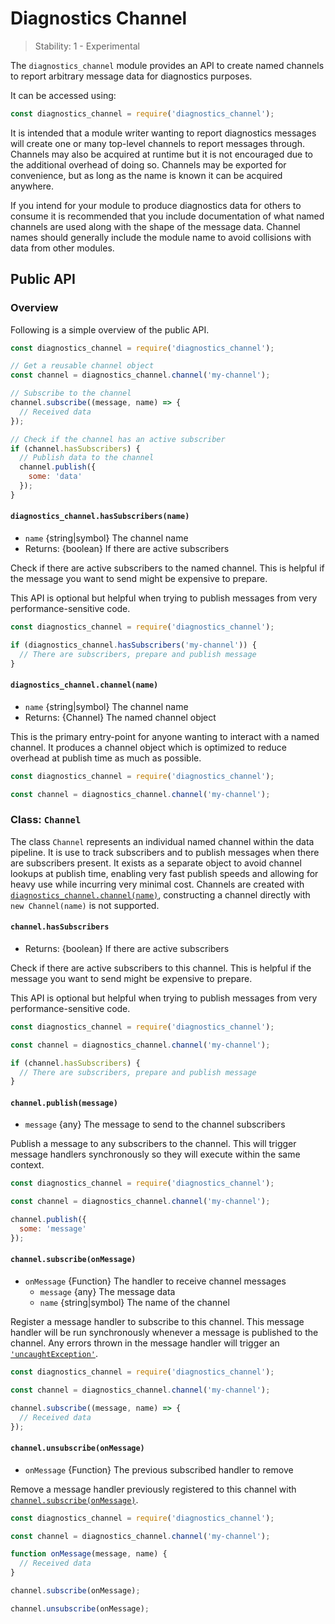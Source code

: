 # Diagnostics Channel

<!--introduced_in=v14.17.0-->

> Stability: 1 - Experimental

<!-- source_link=lib/diagnostics_channel.js -->

The `diagnostics_channel` module provides an API to create named channels
to report arbitrary message data for diagnostics purposes.

It can be accessed using:

```js
const diagnostics_channel = require('diagnostics_channel');
```

It is intended that a module writer wanting to report diagnostics messages
will create one or many top-level channels to report messages through.
Channels may also be acquired at runtime but it is not encouraged
due to the additional overhead of doing so. Channels may be exported for
convenience, but as long as the name is known it can be acquired anywhere.

If you intend for your module to produce diagnostics data for others to
consume it is recommended that you include documentation of what named
channels are used along with the shape of the message data. Channel names
should generally include the module name to avoid collisions with data from
other modules.

## Public API

### Overview

Following is a simple overview of the public API.

```js
const diagnostics_channel = require('diagnostics_channel');

// Get a reusable channel object
const channel = diagnostics_channel.channel('my-channel');

// Subscribe to the channel
channel.subscribe((message, name) => {
  // Received data
});

// Check if the channel has an active subscriber
if (channel.hasSubscribers) {
  // Publish data to the channel
  channel.publish({
    some: 'data'
  });
}
```

#### `diagnostics_channel.hasSubscribers(name)`

* `name` {string|symbol} The channel name
* Returns: {boolean} If there are active subscribers

Check if there are active subscribers to the named channel. This is helpful if
the message you want to send might be expensive to prepare.

This API is optional but helpful when trying to publish messages from very
performance-sensitive code.

```js
const diagnostics_channel = require('diagnostics_channel');

if (diagnostics_channel.hasSubscribers('my-channel')) {
  // There are subscribers, prepare and publish message
}
```

#### `diagnostics_channel.channel(name)`

* `name` {string|symbol} The channel name
* Returns: {Channel} The named channel object

This is the primary entry-point for anyone wanting to interact with a named
channel. It produces a channel object which is optimized to reduce overhead at
publish time as much as possible.

```js
const diagnostics_channel = require('diagnostics_channel');

const channel = diagnostics_channel.channel('my-channel');
```

### Class: `Channel`

The class `Channel` represents an individual named channel within the data
pipeline. It is use to track subscribers and to publish messages when there
are subscribers present. It exists as a separate object to avoid channel
lookups at publish time, enabling very fast publish speeds and allowing
for heavy use while incurring very minimal cost. Channels are created with
[`diagnostics_channel.channel(name)`][], constructing a channel directly
with `new Channel(name)` is not supported.

#### `channel.hasSubscribers`

* Returns: {boolean} If there are active subscribers

Check if there are active subscribers to this channel. This is helpful if
the message you want to send might be expensive to prepare.

This API is optional but helpful when trying to publish messages from very
performance-sensitive code.

```js
const diagnostics_channel = require('diagnostics_channel');

const channel = diagnostics_channel.channel('my-channel');

if (channel.hasSubscribers) {
  // There are subscribers, prepare and publish message
}
```

#### `channel.publish(message)`

* `message` {any} The message to send to the channel subscribers

Publish a message to any subscribers to the channel. This will trigger
message handlers synchronously so they will execute within the same context.

```js
const diagnostics_channel = require('diagnostics_channel');

const channel = diagnostics_channel.channel('my-channel');

channel.publish({
  some: 'message'
});
```

#### `channel.subscribe(onMessage)`

* `onMessage` {Function} The handler to receive channel messages
  * `message` {any} The message data
  * `name` {string|symbol} The name of the channel

Register a message handler to subscribe to this channel. This message handler
will be run synchronously whenever a message is published to the channel. Any
errors thrown in the message handler will trigger an [`'uncaughtException'`][].

```js
const diagnostics_channel = require('diagnostics_channel');

const channel = diagnostics_channel.channel('my-channel');

channel.subscribe((message, name) => {
  // Received data
});
```

#### `channel.unsubscribe(onMessage)`

* `onMessage` {Function} The previous subscribed handler to remove

Remove a message handler previously registered to this channel with
[`channel.subscribe(onMessage)`][].

```js
const diagnostics_channel = require('diagnostics_channel');

const channel = diagnostics_channel.channel('my-channel');

function onMessage(message, name) {
  // Received data
}

channel.subscribe(onMessage);

channel.unsubscribe(onMessage);
```

[`diagnostics_channel.channel(name)`]: #diagnostics_channel_diagnostics_channel_channel_name
[`channel.subscribe(onMessage)`]: #diagnostics_channel_channel_subscribe_onmessage
[`'uncaughtException'`]: process.md#process_event_uncaughtexception
